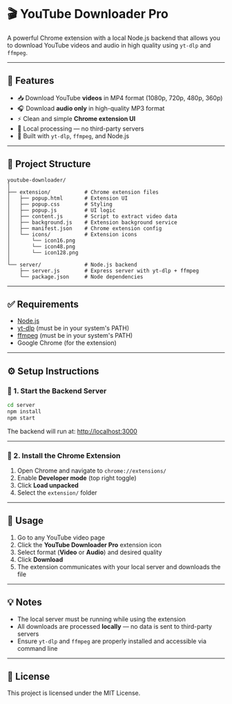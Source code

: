 # 🎬 YouTube Downloader Pro

A powerful Chrome extension with a local Node.js backend that allows you to download YouTube videos and audio in high quality using `yt-dlp` and `ffmpeg`.

---

## 🚀 Features

- 📥 Download YouTube **videos** in MP4 format (1080p, 720p, 480p, 360p)
- 🎧 Download **audio only** in high-quality MP3 format
- ⚡ Clean and simple **Chrome extension UI**
- 🔧 Local processing — no third-party servers
- 🔌 Built with `yt-dlp`, `ffmpeg`, and Node.js

---

## 📁 Project Structure

```
youtube-downloader/
│
├── extension/           # Chrome extension files
│   ├── popup.html       # Extension UI
│   ├── popup.css        # Styling
│   ├── popup.js         # UI logic
│   ├── content.js       # Script to extract video data
│   ├── background.js    # Extension background service
│   ├── manifest.json    # Chrome extension config
│   └── icons/           # Extension icons
│       └── icon16.png
│       └── icon48.png
│       └── icon128.png
│
└── server/              # Node.js backend
    ├── server.js        # Express server with yt-dlp + ffmpeg
    └── package.json     # Node dependencies
```

---

## ✅ Requirements

- [Node.js](https://nodejs.org/)
- [yt-dlp](https://github.com/yt-dlp/yt-dlp) (must be in your system's PATH)
- [ffmpeg](https://ffmpeg.org/) (must be in your system's PATH)
- Google Chrome (for the extension)

---

## ⚙️ Setup Instructions

### 🔌 1. Start the Backend Server

```bash
cd server
npm install
npm start
```

The backend will run at: [http://localhost:3000](http://localhost:3000)

---

### 🧩 2. Install the Chrome Extension

1. Open Chrome and navigate to `chrome://extensions/`
2. Enable **Developer mode** (top right toggle)
3. Click **Load unpacked**
4. Select the `extension/` folder

---

## 📓 Usage

1. Go to any YouTube video page
2. Click the **YouTube Downloader Pro** extension icon
3. Select format (**Video** or **Audio**) and desired quality
4. Click **Download**
5. The extension communicates with your local server and downloads the file

---

## 💡 Notes

- The local server must be running while using the extension
- All downloads are processed **locally** — no data is sent to third-party servers
- Ensure `yt-dlp` and `ffmpeg` are properly installed and accessible via command line

---

## 📄 License

This project is licensed under the MIT License.
